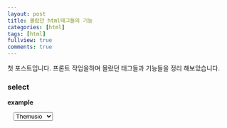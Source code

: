 ```yaml
---
layout: post
title: 몰랐던 html태그들의 기능
categories: [html]
tags: [html]
fullview: true
comments: true
---
```





첫 포스트입니다. 프론트 작업을하며 몰랐던 태그들과 기능들을 정리
해보았습니다.

### select

**example**

<link rel="stylesheet" href="//cdnjs.cloudflare.com/ajax/libs/highlight.js/9.12.0/styles/default.min.css">
<script src="//cdnjs.cloudflare.com/ajax/libs/highlight.js/9.12.0/highlight.min.js"></script>
 <script>hljs.initHighlightingOnLoad();</script>



<pre><code class="HTML">  <select id="select" name="family_site" className="form-control" onChange={this.handleFamilyState} defaultValue="">
            <option value="" disabled>Family Site</option>
            <option>Themusio</option></code></pre>






